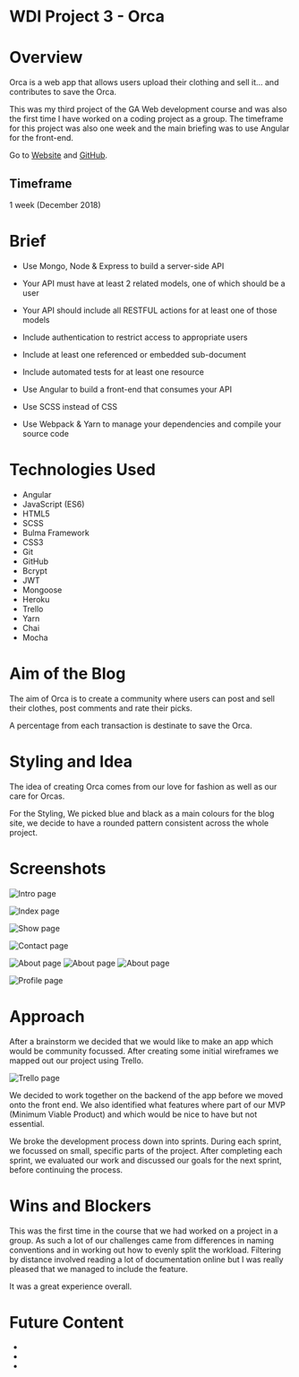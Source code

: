 # WDI Project 3 - Orca


# Overview

Orca is a web app that allows users upload their clothing and sell it... and contributes to save the Orca.

This was my third project of the GA Web development course and was also the first time I have worked on a coding project as a group. The timeframe for this project was also one week and the main briefing was to use Angular for the front-end.

Go to [Website](https://project3-orca.herokuapp.com/) and [GitHub](https://github.com/Rafcoding/wdi-project-two).

## Timeframe

1 week (December 2018)

# Brief

* Use Mongo, Node & Express to build a server-side API

* Your API must have at least 2 related models, one of which should be a user

* Your API should include all RESTFUL actions for at least one of those models

* Include authentication to restrict access to appropriate users

* Include at least one referenced or embedded sub-document

* Include automated tests for at least one resource

* Use Angular to build a front-end that consumes your API

* Use SCSS instead of CSS

* Use Webpack & Yarn to manage your dependencies and compile your source code


# Technologies Used


* Angular
* JavaScript (ES6)
* HTML5
* SCSS
* Bulma Framework
* CSS3
* Git
* GitHub
* Bcrypt
* JWT
* Mongoose
* Heroku
* Trello
* Yarn
* Chai
* Mocha

# Aim of the Blog

The aim of Orca is to create a community where users can post and sell their clothes, post comments and rate their picks.

A percentage from each transaction is destinate to save the Orca.

# Styling and Idea

The idea of creating Orca comes from our love for fashion as well as our care for Orcas.

For the Styling, We picked blue and black as a main colours for the blog site, we decide to have a rounded pattern consistent across the whole project.


# Screenshots

![Intro page](src/screenshots/intro.png)

![Index page](src/screenshots/index.png)

![Show page](src/screenshots/show.png)

![Contact page](src/screenshots/contact.png)

![About page](src/screenshots/about.png)
![About page](src/screenshots/about2.png)
![About page](src/screenshots/about3.png)

![Profile page](src/screenshots/profile.png)



# Approach

After a brainstorm we decided that we would like to make an app which would be community focussed. After creating some initial wireframes we mapped out our project using Trello.

![Trello page](src/screenshots/trelloOrca.png)

We decided to work together on the backend of the app before we moved onto the front end. We also identified what features where part of our MVP (Minimum Viable Product) and which would be nice to have but not essential.

We broke the development process down into sprints. During each sprint, we focussed on small, specific parts of the project. After completing each sprint, we evaluated our work and discussed our goals for the next sprint, before continuing the process.

# Wins and Blockers

This was the first time in the course that we had worked on a project in a group. As such a lot of our challenges came from differences in naming conventions and in working out how to evenly split the workload. Filtering by distance involved reading a lot of documentation online but I was really pleased that we managed to include the feature.

It was a great experience overall.

# Future Content

*
*
*
